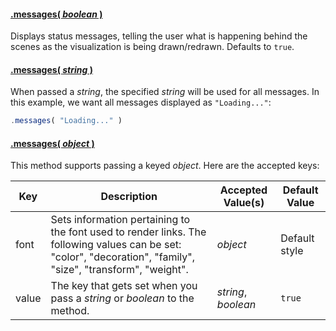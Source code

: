 #### <a name="boolean" href="#wiki-boolean">.messages( *boolean* )</a>

Displays status messages, telling the user what is happening behind the scenes as the visualization is being drawn/redrawn. Defaults to ```true```.

#### <a name="string" href="#wiki-string">.messages( *string* )</a>

When passed a *string*, the specified *string* will be used for all messages. In this example, we want all messages displayed as ```"Loading..."```:

```js
.messages( "Loading..." )
```

#### <a name="object" href="#wiki-object">.messages( *object* )</a>

This method supports passing a keyed *object*. Here are the accepted keys:

| Key | Description | Accepted Value(s) | Default Value |
| --- | --- | --- | --- |
| font | Sets information pertaining to the font used to render links. The following values can be set: "color", "decoration", "family", "size", "transform", "weight". | *object* | Default style |
| value | The key that gets set when you pass a *string* or *boolean* to the method. | *string*, *boolean* | ```true``` |

